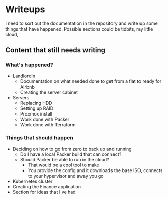 # Writeups
I need to sort out the documentation in the repository and write up some things that have happened. Possible sections could be tidbits, my little cloud, 

## Content that still needs writing
### What's happened?
- Landlordin
	- Documentation on what needed done to get from a flat to ready for Airbnb
	- Creating the server cabinet
- Servers
	- Replacing HDD
	- Setting up RAID
	- Proxmox install
	- Work done with Packer
	- Work done with Terraform

### Things that should happen
- Deciding on how to go from zero to back up and running
	- Do I have a local Packer build that can connect?
	- Should Packer be able to run in the cloud?
		- That would be a cool tool to make
		- You provide the config and it downloads the base ISO, connects to your hypervisor and away you go
- Kubernetes cluster
- Creating the Finance application
- Section for ideas that I've had
<!--stackedit_data:
eyJoaXN0b3J5IjpbMjAyNTMwOTQzMV19
-->
